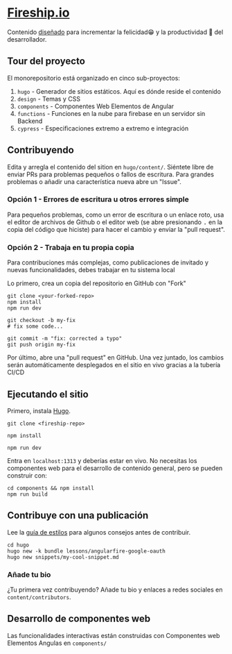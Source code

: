 # [Fireship.io](https://fireship.io/)

Contenido [diseñado](https://fireship.io/mission/) para incrementar la felicidad😁 y la productividad 🚀 del desarrollador.

## Tour del proyecto

El monorepositorio está organizado en cinco sub-proyectos: 

1. `hugo` - Generador de sitios estáticos. Aquí es dónde reside el contenido
2. `design` - Temas y CSS
3. `components` - Componentes Web Elementos de Angular
4. `functions` - Funciones en la nube para firebase en un servidor sin Backend
5. `cypress` - Especificaciones extremo a extremo e integración



## Contribuyendo

Edita y arregla el contenido del sition en  `hugo/content/`. Siéntete libre de enviar PRs para problemas pequeños o fallos de escritura. Para grandes problemas o añadir una característica nueva abre un "Issue". 

### Opción 1 - Errores de escritura u otros errores simple

Para pequeños problemas, como un error de escritura o un enlace roto, usa el editor de archivos de Github o el editor web (se abre presionando <kbd>.</kbd> en la copia del código que hiciste) para hacer el cambio y enviar la "pull request". 

### Opción 2 - Trabaja en tu propia copia

Para contribuciones más complejas, como publicaciones de invitado y nuevas funcionalidades, debes trabajar en tu sistema local

Lo primero, crea un copia del repositorio en GitHub con "Fork"

```shell
git clone <your-forked-repo>
npm install
npm run dev

git checkout -b my-fix
# fix some code...

git commit -m "fix: corrected a typo"
git push origin my-fix
```

Por último, abre una "pull request" en GitHub. Una vez juntado, los cambios serán automáticamente desplegados en el sitio en vivo gracias a la tubería CI/CD

## Ejecutando el sitio


Primero, instala [Hugo](https://gohugo.io/getting-started/installing/).

```shell
git clone <fireship-repo>

npm install

npm run dev
```

Entra en `localhost:1313` y deberías estar en vivo. No necesitas los componentes web para el desarrollo de contenido general, pero se pueden construir con:

```shell
cd components && npm install
npm run build
```


## Contribuye con una publicación

Lee la [guía de estilos](https://fireship.io/style-guide/) para algunos consejos antes de contribuir. 

```shell
cd hugo
hugo new -k bundle lessons/angularfire-google-oauth
hugo new snippets/my-cool-snippet.md
```

### Añade tu bio

¿Tu primera vez contribuyendo? Añade tu bio y enlaces a redes sociales en `content/contributors`. 

## Desarrollo de componentes web

Las funcionalidades interactivas están construidas con Componentes web Elementos Angulas en  `components/`
